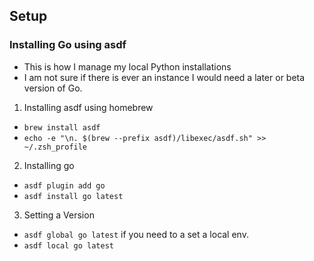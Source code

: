 ## Setup 

### Installing Go using asdf
- This is how I manage my local Python installations 
- I am not sure if there is ever an instance I would need a later or beta version of Go.


1. Installing asdf using homebrew
- `brew install asdf`
- `echo -e "\n. $(brew --prefix asdf)/libexec/asdf.sh" >> ~/.zsh_profile`


2. Installing go 
- `asdf plugin add go`
- `asdf install go latest`

3. Setting a Version 
- `asdf global go latest`
if you need to a set a local env.
- `asdf local go latest`




